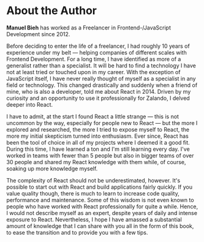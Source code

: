 # About the Author

**Manuel Bieh** has worked as a Freelancer in Frontend-/JavaScript Development since 2012.

Before deciding to enter the life of a freelancer, I had roughly 10 years of experience under my belt — helping companies of different scales with Frontend Development. For a long time, I have identified as more of a generalist rather than a specialist. It will be hard to find a technology I have not at least tried or touched upon in my career. With the exception of JavaScript itself, I have never really thought of myself as a specialist in any field or technology. This changed drastically and suddenly when a friend of mine, who is also a developer, told me about React in 2014. Driven by my curiosity and an opportunity to use it professionally for Zalando, I delved deeper into React.

I have to admit, at the start I found React a little strange — this is not uncommon by the way, especially for people new to React — but the more I explored and researched, the more I tried to expose myself to React, the more my initial skepticism turned into enthusiasm. Ever since, React has been the tool of choice in all of my projects where I deemed it a good fit. During this time, I have learned a ton and I'm still learning every day. I've worked in teams with fewer than 5 people but also in bigger teams of over 30 people and shared my React knowledge with them while, of course, soaking up more knowledge myself.

The complexity of React should not be underestimated, however. It's possible to start out with React and build applications fairly quickly. If you value quality though, there is much to learn to increase code quality, performance and maintenance. Some of this wisdom is not even known to people who have worked with React professionally for quite a while. Hence, I would not describe myself as an expert, despite years of daily and intense exposure to React. Nevertheless, I hope I have amassed a substantial amount of knowledge that I can share with you all in the form of this book, to ease the transition and to provide you with a few tips.

